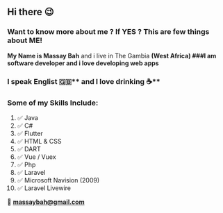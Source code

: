## Hi there :wink:

### Want to know more about me ? If **YES** ? This are few things about ME!
**My Name is Massay Bah** and i live in The Gambia **(West Africa)
###I am software developer and i love developing web apps**
### I speak Englist :uk:** and I love drinking :coffee:**



### Some of my Skills Include:

1. :white_check_mark: Java
2. :white_check_mark: C#
3. :white_check_mark: Flutter
4. :white_check_mark: HTML & CSS
5. :white_check_mark: DART
6. :white_check_mark: Vue / Vuex
7. :white_check_mark: Php
8. :white_check_mark: Laravel
9. :white_check_mark: Microsoft Navision (2009)
10. :white_check_mark: Laravel Livewire

:email: **massaybah@gmail.com**



